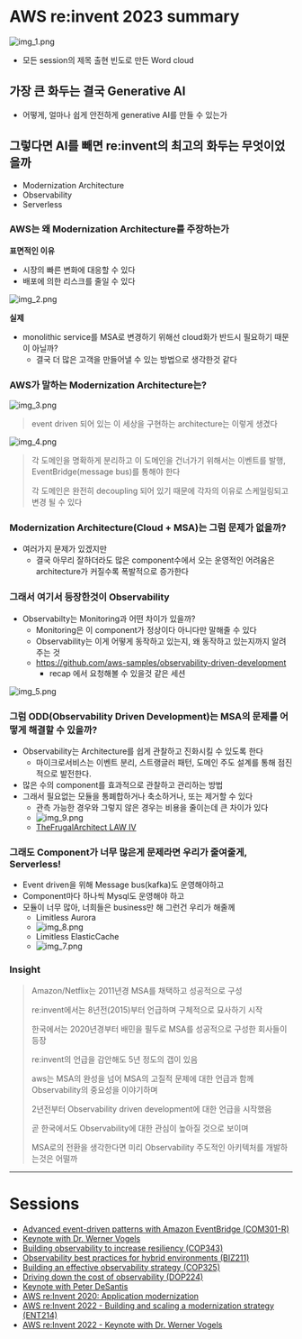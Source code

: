 # AWS re:invent 2023 summary
![img_1.png](img_1.png)
* 모든 session의 제목 출현 빈도로 만든 Word cloud 

## 가장 큰 화두는 결국 Generative AI
* 어떻게, 얼마나 쉽게 안전하게 generative AI를 만들 수 있는가

## 그렇다면 AI를 빼면 re:invent의 최고의 화두는 무엇이었을까
* Modernization Architecture
* Observability
* Serverless

### AWS는 왜 Modernization Architecture를 주장하는가
**표면적인 이유**
* 시장의 빠른 변화에 대응할 수 있다
* 배포에 의한 리스크를 줄일 수 있다

![img_2.png](img_2.png)

**실제**
* monolithic service를 MSA로 변경하기 위해선 cloud화가 반드시 필요하기 때문이 아닐까?
  * 결국 더 많은 고객을 만들어낼 수 있는 방법으로 생각한것 같다

### AWS가 말하는 Modernization Architecture는?
![img_3.png](img_3.png)

> event driven 되어 있는 이 세상을 구현하는 architecture는 이렇게 생겼다

![img_4.png](img_4.png)

> 각 도메인을 명확하게 분리하고 이 도메인을 건너가기 위해서는 이벤트를 발행, EventBridge(message bus)를 통해야 한다
>
> 각 도메인은 완전히 decoupling 되어 있기 때문에 각자의 이유로 스케일링되고 변경 될 수 있다


### Modernization Architecture(Cloud + MSA)는 그럼 문제가 없을까?
* 여러가지 문제가 있겠지만
  * 결국 아무리 잘하더라도 많은 component수에서 오는 운영적인 어려움은 architecture가 커질수록 폭발적으로 증가한다
### 그래서 여기서 등장한것이 Observability
* Observabilty는 Monitoring과 어떤 차이가 있을까?
  * Monitoring은 이 component가 정상이다 아니다만 말해줄 수 있다
  * Observability는 이게 어떻게 동작하고 있는지, 왜 동작하고 있는지까지 알려주는 것
  * https://github.com/aws-samples/observability-driven-development
    * recap 에서 요청해볼 수 있을것 같은 세션
  
![img_5.png](img_5.png)

### 그럼 ODD(Observability Driven Development)는 MSA의 문제를 어떻게 해결할 수 있을까?
* Observability는 Architecture를 쉽게 관찰하고 진화시킬 수 있도록 한다
  * 마이크로서비스는 이벤트 분리, 스트랭글러 패턴, 도메인 주도 설계를 통해 점진적으로 발전한다.
* 많은 수의 component를 효과적으로 관찰하고 관리하는 방법
* 그래서 필요없는 모듈을 통폐합하거나 축소하거나, 또는 제거할 수 있다
  * 관측 가능한 경우와 그렇지 않은 경우는 비용을 줄이는데 큰 차이가 있다
  * ![img_9.png](img_9.png)
  * [TheFrugalArchitect LAW IV](https://thefrugalarchitect.com/laws/unobserved-systems-lead-to-unknown-costs.html)

### 그래도 Component가 너무 많은게 문제라면 우리가 줄여줄게, Serverless!
* Event driven을 위해 Message bus(kafka)도 운영해야하고
* Component마다 하나씩 Mysql도 운영해야 하고
* 모듈이 너무 많아, 너희들은 business만 해 그런건 우리가 해줄께
  * Limitless Aurora
  * ![img_8.png](img_8.png)
  * Limitless ElasticCache
  * ![img_7.png](img_7.png)

### Insight
> Amazon/Netflix는 2011년경 MSA를 채택하고 성공적으로 구성
> 
> re:invent에서는 8년전(2015)부터 언급하며 구체적으로 묘사하기 시작
> 
> 한국에서는 2020년경부터 배민을 필두로 MSA를 성공적으로 구성한 회사들이 등장
> 
> re:invent의 언급을 감안해도 5년 정도의 갭이 있음
> 
> aws는 MSA의 완성을 넘어 MSA의 고질적 문제에 대한 언급과 함께 Observability의 중요성을 이야기하며
> 
> 2년전부터 Observability driven development에 대한 언급을 시작했음
> 
> 곧 한국에서도 Observability에 대한 관심이 높아질 것으로 보이며
> 
> MSA로의 전환을 생각한다면 미리 Observability 주도적인 아키텍처를 개발하는것은 어떨까

---
# Sessions
* [Advanced event-driven patterns with Amazon EventBridge (COM301-R)](https://www.youtube.com/watch?v=6X4lSPkn4ps&t=573s&ab_channel=AWSEvents)
* [Keynote with Dr. Werner Vogels](https://www.youtube.com/watch?v=UTRBVPvzt9w&t=2533s&ab_channel=AmazonWebServices)
* [Building observability to increase resiliency (COP343)](https://www.youtube.com/watch?v=MARiKxvrdmc&ab_channel=AWSEvents)
* [Observability best practices for hybrid environments (BIZ211)](https://www.youtube.com/watch?v=qufTkqH_fEE&ab_channel=AWSEvents)
* [Building an effective observability strategy (COP325)](https://www.youtube.com/watch?v=7PQv9eYCJW8&ab_channel=AWSEvents)
* [Driving down the cost of observability (DOP224)](https://www.youtube.com/watch?v=AjcN0LhzyFA&ab_channel=AWSEvents)
* [Keynote with Peter DeSantis](https://www.youtube.com/watch?v=pJG6nmR7XxI&ab_channel=AWSEvents)
* [AWS re:Invent 2020: Application modernization](https://www.youtube.com/watch?v=CdEDhWdmutQ&ab_channel=AWSEvents)
* [AWS re:Invent 2022 - Building and scaling a modernization strategy (ENT214)](https://www.youtube.com/watch?v=NvDrtlrNPgk&ab_channel=AWSEvents)
* [AWS re:Invent 2022 - Keynote with Dr. Werner Vogels](https://youtu.be/RfvL_423a-I?si=hKEO1HhEY5Q3SSxS)